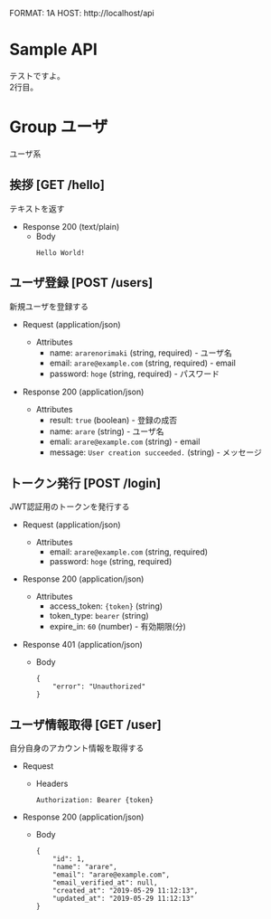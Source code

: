 FORMAT: 1A
HOST: http://localhost/api

# Sample API
テストですよ。  
2行目。

# Group ユーザ
ユーザ系

## 挨拶 [GET /hello]
テキストを返す

+ Response 200 (text/plain)
    + Body
        ```
        Hello World!
        ```


## ユーザ登録 [POST /users]
新規ユーザを登録する

+ Request (application/json)
    + Attributes
        + name: `ararenorimaki` (string, required) - ユーザ名
        + email: `arare@example.com` (string, required) - email
        + password: `hoge` (string, required) - パスワード

+ Response 200 (application/json)
    + Attributes
        + result: `true` (boolean) - 登録の成否
        + name: `arare` (string) - ユーザ名
        + emali: `arare@example.com` (string) - email
        + message: `User creation succeeded.` (string) - メッセージ


## トークン発行 [POST /login]
JWT認証用のトークンを発行する

+ Request (application/json)
    + Attributes
        + email: `arare@example.com` (string, required)
        + password: `hoge` (string, required)

+ Response 200 (application/json)
    + Attributes
        + access_token: `{token}` (string)
        + token_type: `bearer` (string)
        + expire_in: `60` (number) - 有効期限(分)

+ Response 401 (application/json)
    + Body
        ```
        {
            "error": "Unauthorized"
        }
        ```

## ユーザ情報取得 [GET /user]
自分自身のアカウント情報を取得する

+ Request
    + Headers
        ```
        Authorization: Bearer {token}
        ```

+ Response 200 (application/json)
    + Body
        ```
        {
            "id": 1,
            "name": "arare",
            "email": "arare@example.com",
            "email_verified_at": null,
            "created_at": "2019-05-29 11:12:13",
            "updated_at": "2019-05-29 11:12:13"
        }
        ```

